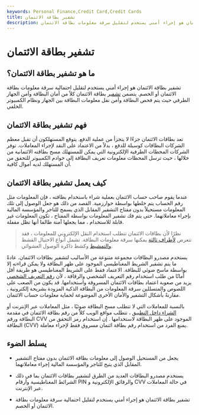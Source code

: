 ```yaml
---
keywords: Personal Finance,Credit Card,Credit Cards
title: تشفير بطاقة الائتمان
description: تشفير بطاقة الائتمان هو إجراء أمني يستخدم لتقليل سرقة معلومات بطاقة الائتمان.
---
```


# تشفير بطاقة الائتمان
## ما هو تشفير بطاقة الائتمان؟

تشفير بطاقة الائتمان هو إجراء أمني يستخدم لتقليل احتمالية سرقة معلومات بطاقة الائتمان أو الخصم. يتضمن [تشفير](/encryption) بطاقة الائتمان كلاً من أمان البطاقة وأمن الجهاز الطرفي حيث يتم فحص البطاقة وأمن نقل معلومات البطاقة بين الجهاز ونظام الكمبيوتر الخلفي.

## فهم تشفير بطاقة الائتمان

تعد بطاقات الائتمان جزءًا لا يتجزأ من عملية الدفع. يتوقع المستهلكون أن تقبل معظم الشركات البطاقات كوسيلة للدفع ، بدلاً من الاعتماد على النقد لإجراء المعاملات. توفر الشركات المحطات الطرفية الإلكترونية التي يمكن للمستهلك مسح بطاقته الائتمانية من خلالها ، حيث ترسل المحطات معلومات تعريف البطاقة إلى خوادم الكمبيوتر للتحقق من أن المستهلك لديه أموال كافية.

## كيف يعمل تشفير بطاقة الائتمان

عندما يقوم صاحب حساب الائتمان بعملية شراء باستخدام بطاقته ، فإن المعلومات مثل رقم الحساب يتم خلطها بواسطة خوارزمية. القصد من ذلك هو جعل الوصول إلى تلك المعلومات مستحيلاً بدون مفتاح التشفير المقابل الذي يسمح للتاجر والمؤسسة المالية بإجراء معاملاتهما. حتى يتم فك تشفير المعلومات بواسطة المفتاح ، تكون المعلومات غير قابلة للاستخدام ، مما يجعلها آمنة طالما أنها تظل مقفلة.

> نظرًا لأن بطاقات الائتمان تتطلب استخدام النقل الإلكتروني للمعلومات ، فقد تتعرض [لأطراف ثالثة](/third-party) يمكنها سرقة معلومات البطاقة. تشمل أنواع الاحتيال القشط [والتمشيط](/carding) وكشط ذاكرة الوصول العشوائي.

>

يستخدم مصدرو البطاقات مجموعة متنوعة من الأساليب لتشفير بطاقات الائتمان. عادةً ما يتم تشفير الشريط المغناطيسي الموجود على ظهر البطاقة ولا يمكن قراءته إلا بواسطة ماسح ضوئي للبطاقة. الاعتماد فقط على الشريط المغناطيسي هو طريقة أقل أمانًا من طلب استخدام رقم التعريف الشخصي والرقاقة ، لأن [رقم التعريف الشخصي](/personal-identification-number) يزيد من صعوبة اعتماد بطاقات الائتمان المسروقة واستخدامها. قد يكون من الصعب على اللصوص والمتسللين سرقة المعلومات من البطاقة الذكية المزودة بشريحة إلكترونية ، مقارنةً بأشكال التشفير والأمان الأخرى الموضوعة لحماية معلومات حساب الائتمان.

بالنسبة للمعاملات التي لا تتطلب مسح البطاقة ضوئيًا ، مثل المعاملات عبر الإنترنت أو [الشراء داخل التطبيق](/inapp-purchasing) ، تتطلب مواقع الويب كلاً من رقم بطاقة الائتمان في مقدمة البطاقة ورقم CVV الموجود على ظهر البطاقة لاستخدامها . إن استخدام رمز التحقق من البطاقة (CVV) يمنع الفرد من استخدام رقم بطاقة ائتمان مسروق فقط لإجراء معاملة.

## يسلط الضوء

- يجعل من المستحيل الوصول إلى معلومات بطاقة الائتمان بدون مفتاح التشفير المقابل الذي يتيح للتاجر والمؤسسة المالية إجراء معاملاتهما.

- يستخدم مصدرو البطاقات العديد من الطرق لتشفير بطاقات الائتمان بما في ذلك الشرائط المغناطيسية وأرقام PIN والرقائق الإلكترونية و CVV في حالة المعاملات عبر الإنترنت.

- تشفير بطاقة الائتمان هو إجراء أمني يستخدم لتقليل احتمالية سرقة معلومات بطاقة الائتمان أو الخصم.

